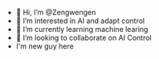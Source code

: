 - 👋 Hi, I’m @Zengwengen
- 👀 I’m interested in AI and adapt control
- 🌱 I’m currently learning machine learing
- 💞️ I’m looking to collaborate on AI Control
- I'm new guy here

<!---
Zengwengen/Zengwengen is a ✨ special ✨ repository because its `README.md` (this file) appears on your GitHub profile.
You can click the Preview link to take a look at your changes.
--->
